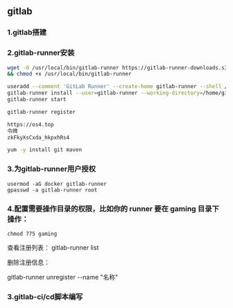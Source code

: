 ## gitlab
### 1.gitlab搭建
### 2.gitlab-runner安装
```bash
wget -O /usr/local/bin/gitlab-runner https://gitlab-runner-downloads.s3.amazonaws.com/latest/binaries/gitlab-runner-linux-amd64 \
&& chmod +x /usr/local/bin/gitlab-runner 

useradd --comment 'GitLab Runner' --create-home gitlab-runner --shell /bin/bash 
gitlab-runner install --user=gitlab-runner --working-directory=/home/gitlab-runner 
gitlab-runner start

gitlab-runner register

https://os4.top
令牌
zkFkyXsCxda_hkpxhRs4

yum -y install git maven
```
### 3.为gitlab-runner用户授权
```
usermod -aG docker gitlab-runner
gpasswd -a gitlab-runner root
```
### 4.配置需要操作目录的权限，比如你的 runner 要在 gaming 目录下操作：
```
chmod 775 gaming
```
查看注册列表：
gitlab-runner list

删除注册信息：

gitlab-runner unregister --name "名称"

### 3.gitlab-ci/cd脚本编写


